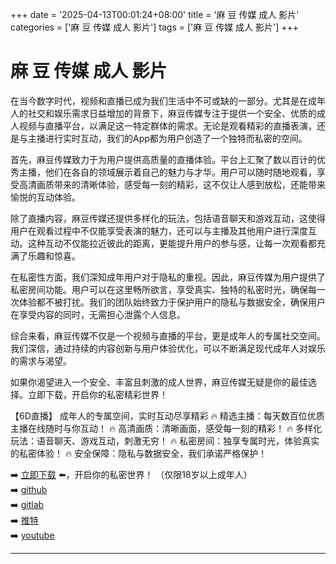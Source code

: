+++
date = '2025-04-13T00:01:24+08:00'
title = '麻 豆 传媒 成人 影片'
categories = ['麻 豆 传媒 成人 影片']
tags = ['麻 豆 传媒 成人 影片']
+++

# 麻 豆 传媒 成人 影片

在当今数字时代，视频和直播已成为我们生活中不可或缺的一部分。尤其是在成年人的社交和娱乐需求日益增加的背景下，麻豆传媒专注于提供一个安全、优质的成人视频与直播平台，以满足这一特定群体的需求。无论是观看精彩的直播表演，还是与主播进行实时互动，我们的App都为用户创造了一个独特而私密的空间。

首先，麻豆传媒致力于为用户提供高质量的直播体验。平台上汇聚了数以百计的优秀主播，他们在各自的领域展示着自己的魅力与才华。用户可以随时随地观看，享受高清画质带来的清晰体验，感受每一刻的精彩，这不仅让人感到放松，还能带来愉悦的互动体验。

除了直播内容，麻豆传媒还提供多样化的玩法，包括语音聊天和游戏互动，这使得用户在观看过程中不仅能享受表演的魅力，还可以与主播及其他用户进行深度互动。这种互动不仅能拉近彼此的距离，更能提升用户的参与感，让每一次观看都充满了乐趣和惊喜。

在私密性方面，我们深知成年用户对于隐私的重视。因此，麻豆传媒为用户提供了私密房间功能。用户可以在这里畅所欲言，享受真实、独特的私密时光，确保每一次体验都不被打扰。我们的团队始终致力于保护用户的隐私与数据安全，确保用户在享受内容的同时，无需担心泄露个人信息。

综合来看，麻豆传媒不仅是一个视频与直播的平台，更是成年人的专属社交空间。我们深信，通过持续的内容创新与用户体验优化，可以不断满足现代成年人对娱乐的需求与渴望。

如果你渴望进入一个安全、丰富且刺激的成人世界，麻豆传媒无疑是你的最佳选择。立即下载，开启你的私密精彩世界！

【6D直播】
成年人的专属空间，实时互动尽享精彩
🔥 精选主播：每天数百位优质主播在线随时与你互动！
🔥 高清画质：清晰画面，感受每一刻的精彩！
🔥 多样化玩法：语音聊天、游戏互动，刺激无穷！
🔥 私密房间：独享专属时光，体验真实的私密体验！
🔥 安全保障：隐私与数据安全，我们承诺严格保护！ 

➡️ [立即下载](https://down123.s3.ap-east-1.amazonaws.com/down/down.html?channelCode=blog) ⬅️，开启你的私密世界！
（仅限18岁以上成年人）  
➡️ [github](https://aldult-live.github.io/)  
➡️ [gitlab](https://seo-09598d.gitlab.io/)  
➡️ [推特](https://x.com/wegame33)  
➡️ [youtube](https://www.youtube.com/@6Dlive)  

---
